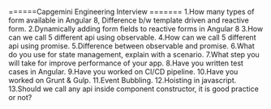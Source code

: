 ======Capgemini Engineering Interview =======
1.How many types of form available in Angular 8, Difference b/w template driven and reactive form.
2.Dynamically adding form fields to reactive forms in Angular 8
3.How can we call 5 different api using observable.
4.How can we call 5 different api using promise.
5.Difference between observable and promise.
6.What do you use for state management, explain with a scenario.
7.What step you will take for improve performance of your app.
8.Have you written test cases in Angular.
9.Have you worked on CI/CD pipeline.
10.Have you worked on Grunt & Gulp.
11.Event Bubbling.
12.Hoisting in javascript.
13.Should we call any api inside component constructor, it is good practice or not?